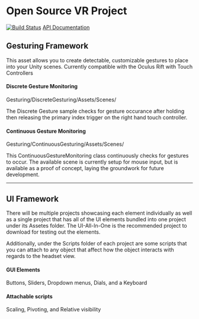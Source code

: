 # Open Source VR Project 
[![Build Status](https://travis-ci.org/os-vr/OSVR-Senior-Project.svg?branch=master)](https://travis-ci.org/os-vr/OSVR-Senior-Project)
[API Documentation](https://os-vr.github.io/OSVR-Senior-Project/)

## Gesturing Framework
This asset allows you to create detectable, customizable gestures to place into your Unity scenes. Currently compatible with the Oculus Rift with Touch Controllers

#### Discrete Gesture Monitoring
Gesturing/DiscreteGesturing/Assets/Scenes/

The Discrete Gesture sample checks for gesture occurance after holding then releasing the primary index trigger on the right hand touch controller.

#### Continuous Gesture Monitoring
Gesturing/ContinuousGesturing/Assets/Scenes/

This ContinuousGestureMonitoring class continuously checks for gestures to occur. The available scene is currently setup for mouse input, but is available as a proof of concept, laying the groundwork for future development.

<hr>

## UI Framework
There will be multiple projects showcasing each element individually as well as a single project that has all of the UI elements bundled into one project under its Assetes folder. The UI-All-In-One is the recommended project to download for testing out the elements.

Additionally, under the Scripts folder of each project are some scripts that you can attach to any object that affect how the object interacts with regards to the headset view.

#### GUI Elements
Buttons, Sliders, Dropdown menus, Dials, and a Keyboard

#### Attachable scripts
Scaling, Pivoting, and Relative visibility

